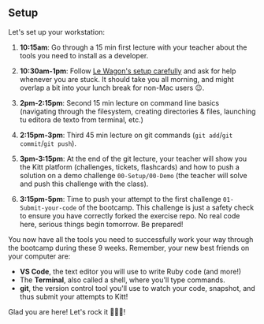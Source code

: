 ## Setup

Let's set up your workstation:

1. **10:15am**: Go through a 15 min first lecture with your teacher about the tools you need to install as a developer.

2. **10:30am-1pm**: Follow [Le Wagon's setup carefully](https://github.com/lewagon/setup) and ask for help whenever you are stuck. It should take you all morning, and might overlap a bit into your lunch break for non-Mac users 😉.

3. **2pm-2:15pm**: Second 15 min lecture on command line basics (navigating through the filesystem, creating directories & files, launching tu editora de texto from terminal, etc.)

4. **2:15pm-3pm**: Third 45 min lecture on git commands (`git add`/`git commit`/`git push`).

5. **3pm-3:15pm**: At the end of the git lecture, your teacher will show you the Kitt platform (challenges, tickets, flashcards) and how to push a solution on a demo challenge `00-Setup/00-Demo` (the teacher will solve and push this challenge with the class).

6. **3:15pm-5pm**: Time to push your attempt to the first challenge `01-Submit-your-code` of the bootcamp. This challenge is just a safety check to ensure you have correctly forked the exercise repo. No real code here, serious things begin tomorrow. Be prepared!

You now have all the tools you need to successfully work your way through the bootcamp during these 9 weeks. Remember, your new best friends on your computer are:

- **VS Code**, the text editor you will use to write Ruby code (and more!)
- The **Terminal**, also called a shell, where you'll type commands.
- **git**, the version control tool you'll use to watch your code, snapshot, and thus submit your attempts to Kitt!

Glad you are here! Let's rock it 🚀🚀🚀!
